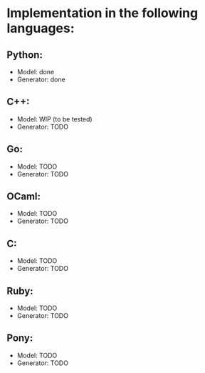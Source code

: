 # Implementation in the following languages:

## Python:
* Model: done
* Generator: done

## C++:
* Model: WIP (to be tested)
* Generator: TODO

## Go:
* Model: TODO
* Generator: TODO

## OCaml:
* Model: TODO
* Generator: TODO

## C:
* Model: TODO
* Generator: TODO

## Ruby:
* Model: TODO
* Generator: TODO

## Pony:
* Model: TODO
* Generator: TODO
